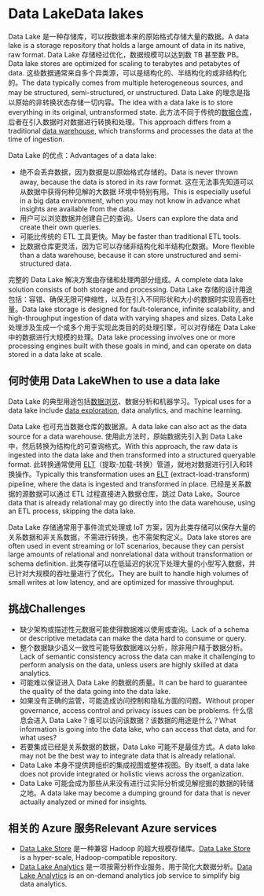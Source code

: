 # <a name="data-lakes"></a><span data-ttu-id="496a7-101">Data Lake</span><span class="sxs-lookup"><span data-stu-id="496a7-101">Data lakes</span></span>

<span data-ttu-id="496a7-102">Data Lake 是一种存储库，可以按数据本来的原始格式存储大量的数据。</span><span class="sxs-lookup"><span data-stu-id="496a7-102">A data lake is a storage repository that holds a large amount of data in its native, raw format.</span></span> <span data-ttu-id="496a7-103">Data Lake 存储经过优化，数据规模可以达到数 TB 甚至数 PB。</span><span class="sxs-lookup"><span data-stu-id="496a7-103">Data lake stores are optimized for scaling to terabytes and petabytes of data.</span></span> <span data-ttu-id="496a7-104">这些数据通常来自多个异类源，可以是结构化的、半结构化的或非结构化的。</span><span class="sxs-lookup"><span data-stu-id="496a7-104">The data typically comes from multiple heterogeneous sources, and may be structured, semi-structured, or unstructured.</span></span> <span data-ttu-id="496a7-105">Data Lake 的理念是指以原始的非转换状态存储一切内容。</span><span class="sxs-lookup"><span data-stu-id="496a7-105">The idea with a data lake is to store everything in its original, untransformed state.</span></span> <span data-ttu-id="496a7-106">此方法不同于传统的[数据仓库](../relational-data/data-warehousing.md)，后者在引入数据时对数据进行转换和处理。</span><span class="sxs-lookup"><span data-stu-id="496a7-106">This approach differs from a traditional [data warehouse](../relational-data/data-warehousing.md), which transforms and processes the data at the time of ingestion.</span></span>

<span data-ttu-id="496a7-107">Data Lake 的优点：</span><span class="sxs-lookup"><span data-stu-id="496a7-107">Advantages of a data lake:</span></span>

- <span data-ttu-id="496a7-108">绝不会丢弃数据，因为数据是以原始格式存储的。</span><span class="sxs-lookup"><span data-stu-id="496a7-108">Data is never thrown away, because the data is stored in its raw format.</span></span> <span data-ttu-id="496a7-109">这在无法事先知道可以从数据中获得何种见解的大数据 环境中特别有用。</span><span class="sxs-lookup"><span data-stu-id="496a7-109">This is especially useful in a big data environment, when you may not know in advance what insights are available from the data.</span></span>
- <span data-ttu-id="496a7-110">用户可以浏览数据并创建自己的查询。</span><span class="sxs-lookup"><span data-stu-id="496a7-110">Users can explore the data and create their own queries.</span></span>
- <span data-ttu-id="496a7-111">可能比传统的 ETL 工具更快。</span><span class="sxs-lookup"><span data-stu-id="496a7-111">May be faster than traditional ETL tools.</span></span>
- <span data-ttu-id="496a7-112">比数据仓库更灵活，因为它可以存储非结构化和半结构化数据。</span><span class="sxs-lookup"><span data-stu-id="496a7-112">More flexible than a data warehouse, because it can store unstructured and semi-structured data.</span></span> 

<span data-ttu-id="496a7-113">完整的 Data Lake 解决方案由存储和处理两部分组成。</span><span class="sxs-lookup"><span data-stu-id="496a7-113">A complete data lake solution consists of both storage and processing.</span></span> <span data-ttu-id="496a7-114">Data Lake 存储的设计用途包括：容错、确保无限可伸缩性，以及在引入不同形状和大小的数据时实现高吞吐量。</span><span class="sxs-lookup"><span data-stu-id="496a7-114">Data lake storage is designed for fault-tolerance, infinite scalability, and high-throughput ingestion of data with varying shapes and sizes.</span></span> <span data-ttu-id="496a7-115">Data Lake 处理涉及生成一个或多个用于实现此类目的的处理引擎，可以对存储在 Data Lake 中的数据进行大规模的处理。</span><span class="sxs-lookup"><span data-stu-id="496a7-115">Data lake processing involves one or more processing engines built with these goals in mind, and can operate on data stored in a data lake at scale.</span></span>

## <a name="when-to-use-a-data-lake"></a><span data-ttu-id="496a7-116">何时使用 Data Lake</span><span class="sxs-lookup"><span data-stu-id="496a7-116">When to use a data lake</span></span>

<span data-ttu-id="496a7-117">Data Lake 的典型用途包括[数据浏览](./interactive-data-exploration.md)、数据分析和机器学习。</span><span class="sxs-lookup"><span data-stu-id="496a7-117">Typical uses for a data lake include [data exploration](./interactive-data-exploration.md), data analytics, and machine learning.</span></span> 

<span data-ttu-id="496a7-118">Data Lake 也可充当数据仓库的数据源。</span><span class="sxs-lookup"><span data-stu-id="496a7-118">A data lake can also act as the data source for a data warehouse.</span></span> <span data-ttu-id="496a7-119">使用此方法时，原始数据先引入到 Data Lake 中，然后转换为结构化的可查询格式。</span><span class="sxs-lookup"><span data-stu-id="496a7-119">With this approach, the raw data is ingested into the data lake and then transformed into a structured queryable format.</span></span> <span data-ttu-id="496a7-120">此转换通常使用 [ELT](../relational-data/etl.md#extract-load-and-transform-elt)（提取-加载-转换）管道，就地对数据进行引入和转换操作。</span><span class="sxs-lookup"><span data-stu-id="496a7-120">Typically this transformation uses an [ELT](../relational-data/etl.md#extract-load-and-transform-elt) (extract-load-transform) pipeline, where the data is ingested and transformed in place.</span></span> <span data-ttu-id="496a7-121">已经是关系数据的源数据可以通过 ETL 过程直接进入数据仓库，跳过 Data Lake。</span><span class="sxs-lookup"><span data-stu-id="496a7-121">Source data that is already relational may go directly into the data warehouse, using an ETL process, skipping the data lake.</span></span>

<span data-ttu-id="496a7-122">Data Lake 存储通常用于事件流式处理或 IoT 方案，因为此类存储可以保存大量的关系数据和非关系数据，不需进行转换，也不需架构定义。</span><span class="sxs-lookup"><span data-stu-id="496a7-122">Data lake stores are often used in event streaming or IoT scenarios, because they can persist large amounts of relational and nonrelational data without transformation or schema definition.</span></span> <span data-ttu-id="496a7-123">此类存储可以在低延迟的状况下处理大量的小型写入数据，并已针对大规模的吞吐量进行了优化。</span><span class="sxs-lookup"><span data-stu-id="496a7-123">They are built to handle high volumes of small writes at low latency, and are optimized for massive throughput.</span></span>

## <a name="challenges"></a><span data-ttu-id="496a7-124">挑战</span><span class="sxs-lookup"><span data-stu-id="496a7-124">Challenges</span></span>

- <span data-ttu-id="496a7-125">缺少架构或描述性元数据可能使得数据难以使用或查询。</span><span class="sxs-lookup"><span data-stu-id="496a7-125">Lack of a schema or descriptive metadata can make the data hard to consume or query.</span></span>
- <span data-ttu-id="496a7-126">整个数据缺少语义一致性可能导致数据难以分析，除非用户精于数据分析。</span><span class="sxs-lookup"><span data-stu-id="496a7-126">Lack of semantic consistency across the data can make it challenging to perform analysis on the data, unless users are highly skilled at data analytics.</span></span>
- <span data-ttu-id="496a7-127">可能难以保证进入 Data Lake 的数据的质量。</span><span class="sxs-lookup"><span data-stu-id="496a7-127">It can be hard to guarantee the quality of the data going into the data lake.</span></span> 
- <span data-ttu-id="496a7-128">如果没有正确的监管，可能造成访问控制和隐私方面的问题。</span><span class="sxs-lookup"><span data-stu-id="496a7-128">Without proper governance, access control and privacy issues can be problems.</span></span> <span data-ttu-id="496a7-129">什么信息会进入 Data Lake？谁可以访问该数据？该数据的用途是什么？</span><span class="sxs-lookup"><span data-stu-id="496a7-129">What information is going into the data lake, who can access that data, and for what uses?</span></span>
- <span data-ttu-id="496a7-130">若要集成已经是关系数据的数据，Data Lake 可能不是最佳方式。</span><span class="sxs-lookup"><span data-stu-id="496a7-130">A data lake may not be the best way to integrate data that is already relational.</span></span>
- <span data-ttu-id="496a7-131">Data Lake 本身不提供跨组织的集成视图或整体视图。</span><span class="sxs-lookup"><span data-stu-id="496a7-131">By itself, a data lake does not provide integrated or holistic views across the organization.</span></span> 
- <span data-ttu-id="496a7-132">Data Lake 可能会成为那些从来没有进行过实际分析或见解挖掘的数据的转储之地。</span><span class="sxs-lookup"><span data-stu-id="496a7-132">A data lake may become a dumping ground for data that is never actually analyzed or mined for insights.</span></span>

## <a name="relevant-azure-services"></a><span data-ttu-id="496a7-133">相关的 Azure 服务</span><span class="sxs-lookup"><span data-stu-id="496a7-133">Relevant Azure services</span></span>

- <span data-ttu-id="496a7-134">[Data Lake Store](/azure/data-lake-store/) 是一种兼容 Hadoop 的超大规模存储库。</span><span class="sxs-lookup"><span data-stu-id="496a7-134">[Data Lake Store](/azure/data-lake-store/) is a hyper-scale, Hadoop-compatible repository.</span></span>
- <span data-ttu-id="496a7-135">[Data Lake Analytics](/azure/data-lake-analytics/) 是一项按需分析作业服务，用于简化大数据分析。</span><span class="sxs-lookup"><span data-stu-id="496a7-135">[Data Lake Analytics](/azure/data-lake-analytics/) is an on-demand analytics job service to simplify big data analytics.</span></span>

